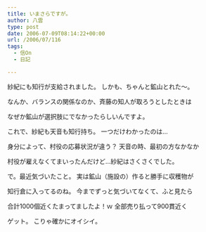 ```yaml
---
title: いまさらですが。
author: 八雲
type: post
date: 2006-07-09T08:14:22+00:00
url: /2006/07/116
tags:
  - 信On
  - 日記

---
```

紗紀にも知行が支給されました。 しかも、ちゃんと鉱山とれた～。
  
なんか、バランスの関係なのか、斉藤の知人が取ろうとしたときは
  
なぜか鉱山が選択肢にでなかったらしいんですよ。

これで、紗紀も天音も知行持ち。 一つだけわかったのは…
  
身分によって、村役の応募状況が違う？ 天音の時、最初の方なかなか
  
村役が雇えなくてまいったんだけど…紗紀はさくさくでした。

で。最近気づいたこと。 実は鉱山（施設の）作ると勝手に収穫物が
  
知行倉に入ってるのね。 今までずっと気づいてなくて、ふと見たら
  
合計1000個近くたまってましたよ！ｗ 全部売り払って900貫近く
  
ゲット。 こりゃ確かにオイシイ。
